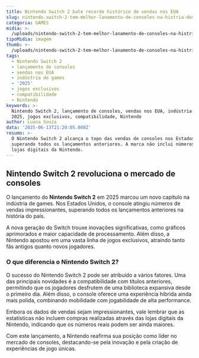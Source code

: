 ```yaml
---
title: Nintendo Switch 2 bate recorde histórico de vendas nos EUA
slug: nintendo-switch-2-tem-melhor-lanamento-de-consoles-na-histria-dos-eua
categoria: GAMES
midia: >-
  /uploads/nintendo-switch-2-tem-melhor-lanamento-de-consoles-na-histria-dos-eua-thumb.jpg
tipoMidia: imagem
thumb: >-
  /uploads/nintendo-switch-2-tem-melhor-lanamento-de-consoles-na-histria-dos-eua-thumb.jpg
tags:
  - Nintendo Switch 2
  - lançamento de consoles
  - vendas nos EUA
  - indústria de games
  - '2025'
  - jogos exclusivos
  - compatibilidade
  - Nintendo
keywords: >-
  Nintendo Switch 2, lançamento de consoles, vendas nos EUA, indústria de games,
  2025, jogos exclusivos, compatibilidade, Nintendo
author: Luana Souza
data: '2025-06-13T21:20:05.008Z'
resumo: >-
  O Nintendo Switch 2 alcança o topo das vendas de consoles nos Estados Unidos,
  superando todos os lançamentos anteriores. A marca não inclui números das
  lojas digitais da Nintendo.
---
```


## Nintendo Switch 2 revoluciona o mercado de consoles

O lançamento do **Nintendo Switch 2** em 2025 marcou um novo capítulo na indústria de games. Nos Estados Unidos, o console atingiu números de vendas impressionantes, superando todos os lançamentos anteriores na história do país.

A nova geração do Switch trouxe inovações significativas, como gráficos aprimorados e maior capacidade de processamento. Além disso, a Nintendo apostou em uma vasta linha de jogos exclusivos, atraindo tanto fãs antigos quanto novos jogadores.

### O que diferencia o Nintendo Switch 2?

O sucesso do Nintendo Switch 2 pode ser atribuído a vários fatores. Uma das principais novidades é a compatibilidade com títulos anteriores, permitindo que os jogadores desfrutem de uma biblioteca expansiva desde o primeiro dia. Além disso, o console oferece uma experiência híbrida ainda mais polida, combinando mobilidade com jogabilidade de alta performance.

Embora os dados de vendas sejam impressionantes, vale lembrar que as estatísticas não incluem compras realizadas através das lojas digitais da Nintendo, indicando que os números reais podem ser ainda maiores.

Com este lançamento, a Nintendo reafirma sua posição como líder no mercado de consoles, destacando-se pela inovação e pela criação de experiências de jogo únicas.
